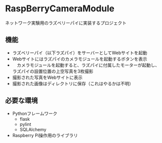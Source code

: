 # RaspBerryCameraModule
ネットワーク実験用のラズベリーパイに実装するプロジェクト
## 機能
- ラズベリーパイ（以下ラズパイ）をサーバーとしてWebサイトを起動
- Webサイトにはラズパイのカメラモジュールを起動するボタンを表示
- 　カメラモジュールを起動すると、ラズパイに付属したモーターが起動し、ラズパイの設置位置の上空写真を3枚撮影
- 撮影された写真をWebサイトに表示
- 撮影された画像はディレクトリに保存（これはやるかは不明）

## 必要な環境
- Pythonフレームワーク
    - flask
    - pylint
    - SQLAlchemy
- Raspberry Pi操作用のライブラリ
